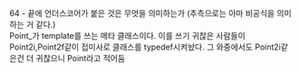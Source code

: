 64 - 끝에 언더스코어가 붙은 것은 무엇을 의미하는가 (추측으로는 아마 비공식을 의미하는 거 같다.)  
Point_가 template를 쓰는 메타 클래스이다. 이를 쓰기 귀찮은 사람들이 Point2i,Point2f같이 접미사로 클래스를 typedef시켜놨다. 그 와중에서도 Point2i같은건 더 귀찮으니 Point라고 적어둠
